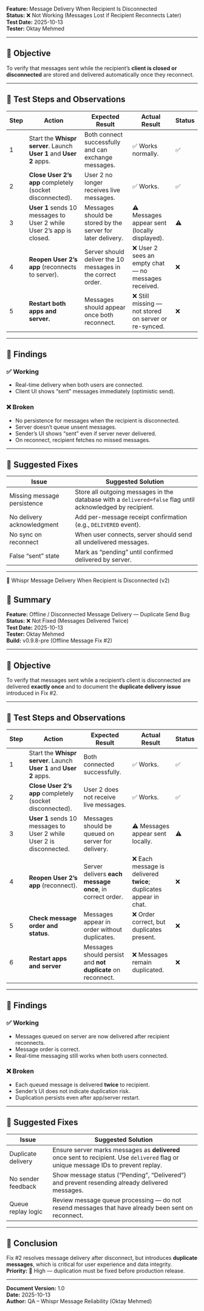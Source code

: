 

**Feature:** Message Delivery When Recipient Is Disconnected  
**Status:** ❌ Not Working (Messages Lost if Recipient Reconnects Later)  
**Test Date:** 2025-10-13  
**Tester:** Oktay Mehmed  

---

## 🎯 Objective

To verify that messages sent while the recipient’s **client is closed or disconnected** are stored and delivered automatically once they reconnect.

---

## 🧪 Test Steps and Observations

| Step | Action | Expected Result | Actual Result | Status |
|------|---------|----------------|----------------|--------|
| 1 | Start the **Whispr server**. Launch **User 1** and **User 2** apps. | Both connect successfully and can exchange messages. | ✅ Works normally. | ✅ |
| 2 | **Close User 2’s app** completely (socket disconnected). | User 2 no longer receives live messages. | ✅ Works. | ✅ |
| 3 | **User 1** sends 10 messages to User 2 while User 2’s app is closed. | Messages should be stored by the server for later delivery. | ⚠️ Messages appear sent (locally displayed). | ⚠️ |
| 4 | **Reopen User 2’s app** (reconnects to server). | Server should deliver the 10 messages in the correct order. | ❌ User 2 sees an empty chat — no messages received. | ❌ |
| 5 | **Restart both apps and server.** | Messages should appear once both reconnect. | ❌ Still missing — not stored on server or re-synced. | ❌ |

---

## 🧩 Findings

### ✅ Working
- Real-time delivery when both users are connected.  
- Client UI shows “sent” messages immediately (optimistic send).  

### ❌ Broken
- No persistence for messages when the recipient is disconnected.  
- Server doesn’t queue unsent messages.  
- Sender’s UI shows “sent” even if server never delivered.  
- On reconnect, recipient fetches no missed messages.  

---

## 🧠 Suggested Fixes

| Issue                       | Suggested Solution                                                                                         |
| --------------------------- | ---------------------------------------------------------------------------------------------------------- |
| Missing message persistence | Store all outgoing messages in the database with a `delivered=false` flag until acknowledged by recipient. |
| No delivery acknowledgment  | Add per-message receipt confirmation (e.g., `DELIVERED` event).                                            |
| No sync on reconnect        | When user connects, server should send all undelivered messages.                                           |
| False “sent” state          | Mark as “pending” until confirmed delivered by server.                                                     |

---


📄 Whispr Message Delivery When Recipient is Disconnected (v2)

## 🧾 Summary

**Feature:** Offline / Disconnected Message Delivery — Duplicate Send Bug  
**Status:** ❌ Not Fixed (Messages Delivered Twice)  
**Test Date:** 2025-10-13  
**Tester:** Oktay Mehmed  
**Build:** v0.9.8-pre (Offline Message Fix #2)

---

## 🎯 Objective

To verify that messages sent while a recipient’s client is disconnected are delivered **exactly once** and to document the **duplicate delivery issue** introduced in Fix #2.

---

## 🧪 Test Steps and Observations

| Step | Action | Expected Result | Actual Result | Status |
|------|---------|----------------|---------------|--------|
| 1 | Start the **Whispr server**. Launch **User 1** and **User 2** apps. | Both connected successfully. | ✅ Works. | ✅ |
| 2 | **Close User 2’s app** completely (socket disconnected). | User 2 does not receive live messages. | ✅ Works. | ✅ |
| 3 | **User 1** sends 10 messages to User 2 while User 2 is disconnected. | Messages should be queued on server for delivery. | ⚠️ Messages appear sent locally. | ⚠️ |
| 4 | **Reopen User 2’s app** (reconnect). | Server delivers **each message once**, in correct order. | ❌ Each message is delivered **twice**; duplicates appear in chat. | ❌ |
| 5 | **Check message order and status**. | Messages appear in order without duplicates. | ❌ Order correct, but duplicates present. | ❌ |
| 6 | **Restart apps and server** | Messages should persist and **not duplicate** on reconnect. | ❌ Messages remain duplicated. | ❌ |

---

## 🧩 Findings

### ✅ Working
- Messages queued on server are now delivered after recipient reconnects.  
- Message order is correct.  
- Real-time messaging still works when both users connected.  

### ❌ Broken
- Each queued message is delivered **twice** to recipient.  
- Sender’s UI does not indicate duplication risk.  
- Duplication persists even after app/server restart.  

---

## 🧠 Suggested Fixes

| Issue | Suggested Solution |
|--------|------------------|
| Duplicate delivery | Ensure server marks messages as **delivered** once sent to recipient. Use `delivered` flag or unique message IDs to prevent replay. |
| No sender feedback | Show message status (“Pending”, “Delivered”) and prevent resending already delivered messages. |
| Queue replay logic | Review message queue processing — do not resend messages that have already been sent on reconnect. |

---



## 🚀 Conclusion

Fix #2 resolves message delivery after disconnect, but introduces **duplicate messages**, which is critical for user experience and data integrity.  
**Priority:** 🔴 High — duplication must be fixed before production release.

---

**Document Version:** 1.0  
**Date:** 2025-10-13  
**Author:** QA – Whispr Message Reliability (Oktay Mehmed)